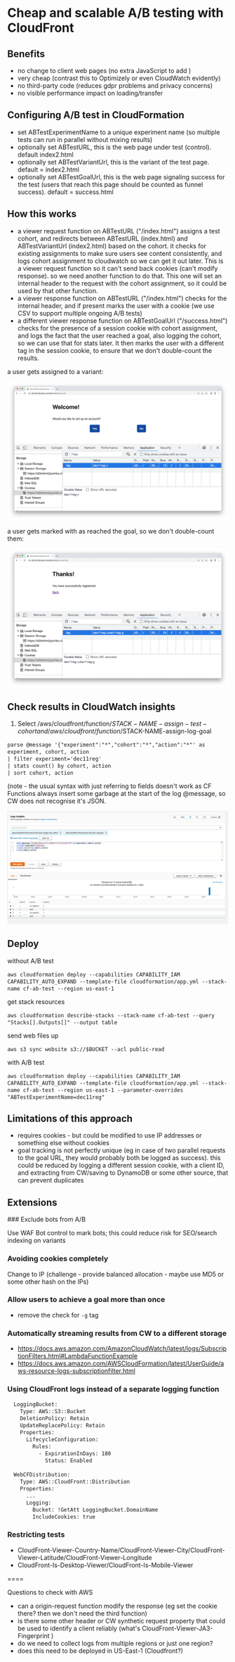 # Cheap and scalable A/B testing with CloudFront


## Benefits

- no change to client web pages (no extra JavaScript to add )
- very cheap (contrast this to Optimizely or even CloudWatch evidently)
- no third-party code (reduces gdpr problems and privacy concerns)
- no visible performance impact on loading/transfer

## Configuring A/B test in CloudFormation

- set ABTestExperimentName to a unique experiment name (so multiple tests can run in parallel without mixing results)
- optionally set ABTestURL, this is the web page under test (control). default index2.html
- optionally set ABTestVariantUrl, this is the variant of the test page. default = index2.html
- optionally set ABTestGoalUrl, this is the web page signaling success for the test (users that reach this page should be counted as funnel success). default = success.html

## How this works

- a viewer request function on ABTestURL ("/index.html") assigns a test cohort, and redirects between ABTestURL (index.html) and ABTestVariantUrl (index2.html) based on the cohort. it checks for existing assignments to make sure users see content consistently, and logs cohort assignment to cloudwatch so we can get it out later. This is a viewer request function so it can't send back cookies (can't modify response). so we need another function to do that. This one will set an internal header to the request with the cohort assignment, so it could be used by that other function. 
- a viewer response function on ABTestURL ("/index.html") checks for the internal header, and if present marks the user with a cookie (we use CSV to support multiple ongoing A/B tests)
- a different viewer response function on ABTestGoalUrl ("/success.html") checks for the presence of a session cookie with cohort assignment, and logs the fact that the user reached a goal, also logging the cohort, so we can use that for stats later. It then marks the user with a different tag in the session cookie, to ensure that we don't double-count the results.

a user gets assigned to a variant:

![](assigned-to-variant.png)

a user gets marked with as reached the goal, so we don't double-count them:

![](marked-with-goal.png)


## Check results in CloudWatch insights

1. Select /aws/cloudfront/function/$STACK-NAME-assign-test-cohort and /aws/cloudfront/function/$STACK-NAME-assign-log-goal

```
parse @message '{"experiment":"*","cohort":"*","action":"*"' as experiment, cohort, action
| filter experiment='dec11reg'
| stats count() by cohort, action
| sort cohort, action
```

(note - the usual syntax with just referring to fields doesn't work as CF Functions always insert some garbage at the start of the log @message, so CW does not recognise it's JSON.

![](cw-results.png)

## Deploy

without A/B test

```
aws cloudformation deploy --capabilities CAPABILITY_IAM CAPABILITY_AUTO_EXPAND --template-file cloudformation/app.yml --stack-name cf-ab-test --region us-east-1
```

get stack resources

```
aws cloudformation describe-stacks --stack-name cf-ab-test --query "Stacks[].Outputs[]" --output table
```

send web files up

```
aws s3 sync website s3://$BUCKET --acl public-read
```

with A/B test

```
aws cloudformation deploy --capabilities CAPABILITY_IAM CAPABILITY_AUTO_EXPAND --template-file cloudformation/app.yml --stack-name cf-ab-test --region us-east-1 --parameter-overrides "ABTestExperimentName=dec11reg"
```

## Limitations of this approach

- requires cookies - but could be modified to use IP addresses or something else without cookies
- goal tracking is not perfectly unique (eg in case of two parallel requests to the goal URL, they would probably both be logged as success). this could be reduced by logging a different session cookie, with a client ID, and extracting from CW/saving to DynamoDB or some other source, that can prevent duplicates

## Extensions


### Exclude bots from A/B 

Use WAF Bot control to mark bots; this could reduce risk for SEO/search indexing on variants

### Avoiding cookies completely

Change to IP (challenge - provide balanced allocation - maybe use MD5 or some other hash on the IPs)

### Allow users to achieve a goal more than once

- remove the check for `-g` tag

### Automatically streaming results from CW to a different storage

- https://docs.aws.amazon.com/AmazonCloudWatch/latest/logs/SubscriptionFilters.html#LambdaFunctionExample
- https://docs.aws.amazon.com/AWSCloudFormation/latest/UserGuide/aws-resource-logs-subscriptionfilter.html 

### Using CloudFront logs instead of a separate logging function

```
  LoggingBucket:
    Type: AWS::S3::Bucket
    DeletionPolicy: Retain
    UpdateReplacePolicy: Retain
    Properties:
      LifecycleConfiguration:
        Rules:
          - ExpirationInDays: 180
            Status: Enabled

  WebCFDistribution:
    Type: AWS::CloudFront::Distribution
    Properties:
      ...
      Logging:
        Bucket: !GetAtt LoggingBucket.DomainName
        IncludeCookies: true
```

### Restricting tests 

- CloudFront-Viewer-Country-Name/CloudFront-Viewer-City/CloudFront-Viewer-Latitude/CloudFront-Viewer-Longitude
- CloudFront-Is-Desktop-Viewer/CloudFront-Is-Mobile-Viewer 

====

Questions to check with AWS

- can a origin-request function modify the response (eg set the cookie there? then we don't need the third function)
- is there some other header or CW synthetic request property that could be used to identify a client reliably (what's CloudFront-Viewer-JA3-Fingerprint )
- do we need to collect logs from multiple regions or just one region?
- does this need to be deployed in US-East-1 (Cloudfront?)
